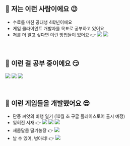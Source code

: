 ## 🖤 저는 이런 사람이에요 😉
- 수료를 마친 공대생 4학년이에요
- 게임 클라이언트 개발자를 목표로 공부하고 있어요
- 저를 더 알고 싶다면 이런 방법들이 있어요 👉 
<a href="https://blog.naver.com/jenny1257"><img src="https://img.shields.io/badge/blog-32B44A?style=flat&logo=Naver&logoColor=white"/></a>
<a href="mailto:bethelight730@gmail.com"><img src="https://img.shields.io/badge/Gmail-d14836?style=flat&logo=Gmail&logoColor=white"/></a>

</br>
  
## 🖤 이런 걸 공부 중이에요 😏

<img src="https://img.shields.io/badge/unity%20-%23000000.svg?&style=flat&logo=unity&logoColor=white"/> <img src="https://img.shields.io/badge/-C%23%20-black?style=flat&logo=C%20Sharp"/> <img src="https://img.shields.io/badge/-C++-black?style=flat&logo=c%2B%2B"/> 

</br>

## 🖤 이런 게임들을 개발했어요 😎

- 단풍 씨앗의 비행 일기 (10월 초 구글 플레이스토어 출시 예정)
- 잊혀진 서재 👉 <a href="https://play.google.com/store/apps/details?id=com.sonak.LostLibrary&hl=ko-KR"><img src="https://img.shields.io/badge/Google Play-414141?style=flat&logo=googleplay&logoColor=white"/></a>
<a href="https://apps.apple.com/app/ijhyeojin-seojae/id6451304049?src=AppAgg.com"><img src="https://img.shields.io/badge/App Store-0D96F6?style=flat&logo=appstore&logoColor=white"/></a>
<a href="https://m.onestore.co.kr/mobilepoc/apps/appsDetail.omp?prodId=0000771781"><img src="https://img.shields.io/badge/1 One Store-EF3656?style=flat&logoColor=white"/></a>
- 새콤달콤 딸기농장 👉 <a href="https://play.google.com/store/apps/details?id=com.teamfarmer.strawberryfarm&hl=ko"><img src="https://img.shields.io/badge/Google Play-414141?style=flat&logo=googleplay&logoColor=white"/></a>
- 날 수 있어, 병아리! 👉 <a href="https://play.google.com/store/apps/details?id=com.TeamFlitch.FlyChick2&hl=ko"><img src="https://img.shields.io/badge/Google Play-414141?style=flat&logo=googleplay&logoColor=white"/></a>

</br>
